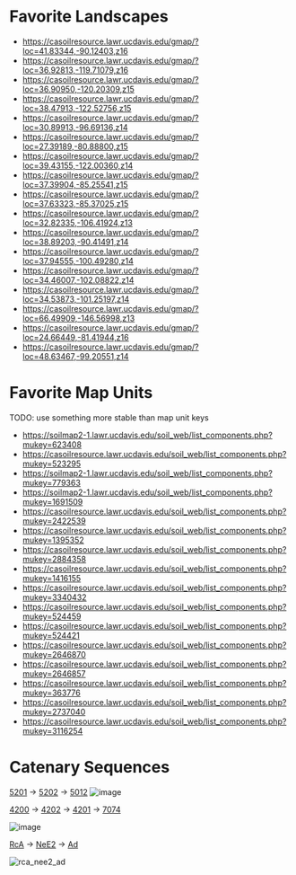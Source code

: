 # Favorite Landscapes

 * https://casoilresource.lawr.ucdavis.edu/gmap/?loc=41.83344,-90.12403,z16
 * https://casoilresource.lawr.ucdavis.edu/gmap/?loc=36.92813,-119.71079,z16
 * https://casoilresource.lawr.ucdavis.edu/gmap/?loc=36.90950,-120.20309,z15
 * https://casoilresource.lawr.ucdavis.edu/gmap/?loc=38.47913,-122.52756,z15
 * https://casoilresource.lawr.ucdavis.edu/gmap/?loc=30.89913,-96.69136,z14
 * https://casoilresource.lawr.ucdavis.edu/gmap/?loc=27.39189,-80.88800,z15
 * https://casoilresource.lawr.ucdavis.edu/gmap/?loc=39.43155,-122.00360,z14
 * https://casoilresource.lawr.ucdavis.edu/gmap/?loc=37.39904,-85.25541,z15
 * https://casoilresource.lawr.ucdavis.edu/gmap/?loc=37.63323,-85.37025,z15
 * https://casoilresource.lawr.ucdavis.edu/gmap/?loc=32.82335,-106.41924,z13
 * https://casoilresource.lawr.ucdavis.edu/gmap/?loc=38.89203,-90.41491,z14
 * https://casoilresource.lawr.ucdavis.edu/gmap/?loc=37.94555,-100.49280,z14
 * https://casoilresource.lawr.ucdavis.edu/gmap/?loc=34.46007,-102.08822,z14
 * https://casoilresource.lawr.ucdavis.edu/gmap/?loc=34.53873,-101.25197,z14
 * https://casoilresource.lawr.ucdavis.edu/gmap/?loc=66.49909,-146.56998,z13
 * https://casoilresource.lawr.ucdavis.edu/gmap/?loc=24.66449,-81.41944,z16
 * https://casoilresource.lawr.ucdavis.edu/gmap/?loc=48.63467,-99.20551,z14


# Favorite Map Units
TODO: use something more stable than map unit keys
  * https://soilmap2-1.lawr.ucdavis.edu/soil_web/list_components.php?mukey=623408
  * https://casoilresource.lawr.ucdavis.edu/soil_web/list_components.php?mukey=523295
  * https://soilmap2-1.lawr.ucdavis.edu/soil_web/list_components.php?mukey=779363
  * https://soilmap2-1.lawr.ucdavis.edu/soil_web/list_components.php?mukey=1691509
  * https://casoilresource.lawr.ucdavis.edu/soil_web/list_components.php?mukey=2422539
  * https://casoilresource.lawr.ucdavis.edu/soil_web/list_components.php?mukey=1395352
  * https://casoilresource.lawr.ucdavis.edu/soil_web/list_components.php?mukey=2884358
  * https://casoilresource.lawr.ucdavis.edu/soil_web/list_components.php?mukey=1416155
  * https://casoilresource.lawr.ucdavis.edu/soil_web/list_components.php?mukey=3340432
  * https://casoilresource.lawr.ucdavis.edu/soil_web/list_components.php?mukey=524459
  * https://casoilresource.lawr.ucdavis.edu/soil_web/list_components.php?mukey=524421
  * https://casoilresource.lawr.ucdavis.edu/soil_web/list_components.php?mukey=2646870
  * https://casoilresource.lawr.ucdavis.edu/soil_web/list_components.php?mukey=2646857
  * https://casoilresource.lawr.ucdavis.edu/soil_web/list_components.php?mukey=363776
  * https://casoilresource.lawr.ucdavis.edu/soil_web/list_components.php?mukey=2737040
  * https://casoilresource.lawr.ucdavis.edu/soil_web/list_components.php?mukey=3116254



# Catenary Sequences

[5201](https://casoilresource.lawr.ucdavis.edu/gmap/?loc=38.19944,-120.83914,z15) → [5202](https://casoilresource.lawr.ucdavis.edu/gmap/?loc=38.19897,-120.83656,z15) → [5012](https://casoilresource.lawr.ucdavis.edu/gmap/?loc=38.19779,-120.83322,z15)
![image](https://user-images.githubusercontent.com/624277/162071052-72064364-834c-4ac8-ab97-d0a1f7cdc869.png)

 
[4200](https://casoilresource.lawr.ucdavis.edu/gmap/?loc=38.23393,-120.78240,z16) → [4202](https://casoilresource.lawr.ucdavis.edu/gmap/?loc=38.23267,-120.78077,z16) → [4201](https://casoilresource.lawr.ucdavis.edu/gmap/?loc=38.23137,-120.77893,z16) → [7074](https://casoilresource.lawr.ucdavis.edu/gmap/?loc=38.22952,-120.77610,z16)

![image](https://user-images.githubusercontent.com/624277/162069180-d695f213-0632-4639-ba59-cb12d3de9dd1.png)  


[RcA](https://casoilresource.lawr.ucdavis.edu/gmap/?loc=40.45841,-122.34905,z16) → [NeE2](https://casoilresource.lawr.ucdavis.edu/gmap/?loc=40.45841,-122.34671,z16) → [Ad](https://casoilresource.lawr.ucdavis.edu/gmap/?loc=40.45830,-122.34487,z16)
  
![rca_nee2_ad](https://user-images.githubusercontent.com/29885555/162848967-4f6c60a7-7cdb-416d-98eb-584c4e36adc7.png)

